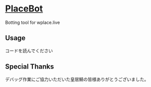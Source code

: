# [PlaceBot](https://discord.gg/romeda)
Botting tool for wplace.live
## Usage
コードを読んでください
## Special Thanks
デバッグ作業にご協力いただいた皇居鯖の皆様ありがとうございました。
